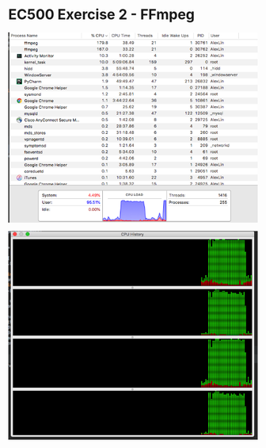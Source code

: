 # EC500 Exercise 2 - FFmpeg
![alt text](https://github.com/ec500-software-engineering/exercise-2-ffmpeg-alexlin0625/blob/master/CPU%20usage.png)

![alt text](https://github.com/ec500-software-engineering/exercise-2-ffmpeg-alexlin0625/blob/master/CPU_cores.png)
